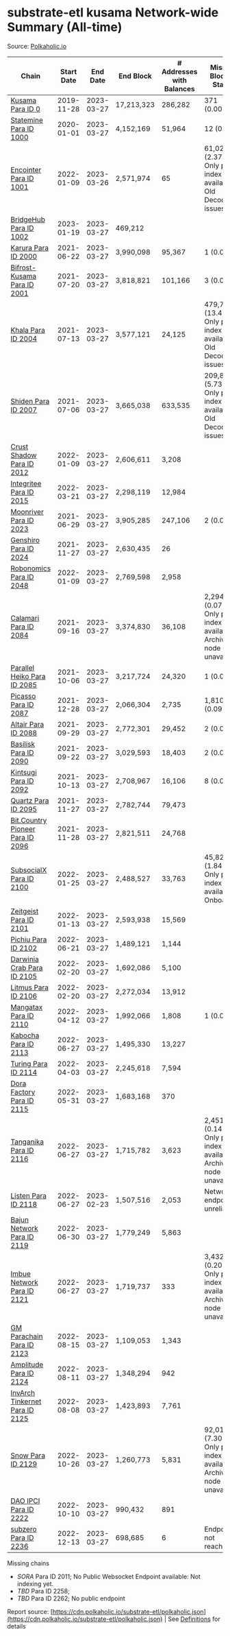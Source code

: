 # substrate-etl kusama Network-wide Summary (All-time)

Source: [Polkaholic.io](https://polkaholic.io)


| Chain            | Start Date | End Date | End Block | # Addresses with Balances | Missing Blocks / Status |
| ---------------- | ---------- | ---------| --------- | ------------------------- | ----------------------- |
| [Kusama Para ID 0](/kusama/0-kusama) | 2019-11-28 | 2023-03-27 | 17,213,323 |  286,282 | 371 (0.00%)  |
| [Statemine Para ID 1000](/kusama/1000-statemine) | 2020-01-01 | 2023-03-27 | 4,152,169 |  51,964 | 12 (0.00%)  |
| [Encointer Para ID 1001](/kusama/1001-encointer) | 2022-01-09 | 2023-03-26 | 2,571,974 |  65 | 61,024 (2.37%) Only partial index available: Old Decoding issues |
| [BridgeHub Para ID 1002](/kusama/1002-bridgehub) | 2023-01-19 | 2023-03-27 | 469,212 |   |    |
| [Karura Para ID 2000](/kusama/2000-karura) | 2021-06-22 | 2023-03-27 | 3,990,098 |  95,367 | 1 (0.00%)  |
| [Bifrost-Kusama Para ID 2001](/kusama/2001-bifrost-ksm) | 2021-07-20 | 2023-03-27 | 3,818,821 |  101,166 | 3 (0.00%)  |
| [Khala Para ID 2004](/kusama/2004-khala) | 2021-07-13 | 2023-03-27 | 3,577,121 |  24,125 | 479,738 (13.41%) Only partial index available: Old Decoding issues |
| [Shiden Para ID 2007](/kusama/2007-shiden) | 2021-07-06 | 2023-03-27 | 3,665,038 |  633,535 | 209,844 (5.73%) Only partial index available: Old Decoding issues |
| [Crust Shadow Para ID 2012](/kusama/2012-shadow) | 2022-01-09 | 2023-03-27 | 2,606,611 |  3,208 |    |
| [Integritee Para ID 2015](/kusama/2015-integritee) | 2022-03-21 | 2023-03-27 | 2,298,119 |  12,984 |    |
| [Moonriver Para ID 2023](/kusama/2023-moonriver) | 2021-06-29 | 2023-03-27 | 3,905,285 |  247,106 | 2 (0.00%)  |
| [Genshiro Para ID 2024](/kusama/2024-genshiro) | 2021-11-27 | 2023-03-27 | 2,630,435 |  26 |    |
| [Robonomics Para ID 2048](/kusama/2048-robonomics) | 2022-01-09 | 2023-03-27 | 2,769,598 |  2,958 |    |
| [Calamari Para ID 2084](/kusama/2084-calamari) | 2021-09-16 | 2023-03-27 | 3,374,830 |  36,108 | 2,294 (0.07%) Only partial index available: Archive node unavailable |
| [Parallel Heiko Para ID 2085](/kusama/2085-parallel-heiko) | 2021-10-06 | 2023-03-27 | 3,217,724 |  24,320 | 1 (0.00%)  |
| [Picasso Para ID 2087](/kusama/2087-picasso) | 2021-12-28 | 2023-03-27 | 2,066,304 |  2,735 | 1,810 (0.09%)  |
| [Altair Para ID 2088](/kusama/2088-altair) | 2021-09-29 | 2023-03-27 | 2,772,301 |  29,452 | 2 (0.00%)  |
| [Basilisk Para ID 2090](/kusama/2090-basilisk) | 2021-09-22 | 2023-03-27 | 3,029,593 |  18,403 | 2 (0.00%)  |
| [Kintsugi Para ID 2092](/kusama/2092-kintsugi) | 2021-10-13 | 2023-03-27 | 2,708,967 |  16,106 | 8 (0.00%)  |
| [Quartz Para ID 2095](/kusama/2095-quartz) | 2021-11-27 | 2023-03-27 | 2,782,744 |  79,473 |    |
| [Bit.Country Pioneer Para ID 2096](/kusama/2096-bitcountrypioneer) | 2021-11-28 | 2023-03-27 | 2,821,511 |  24,768 |    |
| [SubsocialX Para ID 2100](/kusama/2100-subsocialx) | 2022-01-25 | 2023-03-27 | 2,488,527 |  33,763 | 45,822 (1.84%) Only partial index available: Onboarding |
| [Zeitgeist Para ID 2101](/kusama/2101-zeitgeist) | 2022-01-13 | 2023-03-27 | 2,593,938 |  15,569 |    |
| [Pichiu Para ID 2102](/kusama/2102-pichiu) | 2022-06-21 | 2023-03-27 | 1,489,121 |  1,144 |    |
| [Darwinia Crab Para ID 2105](/kusama/2105-crab) | 2022-02-20 | 2023-03-27 | 1,692,086 |  5,100 |    |
| [Litmus Para ID 2106](/kusama/2106-litmus) | 2022-02-20 | 2023-03-27 | 2,272,034 |  13,912 |    |
| [Mangatax Para ID 2110](/kusama/2110-mangatax) | 2022-04-12 | 2023-03-27 | 1,992,066 |  1,808 | 1 (0.00%)  |
| [Kabocha Para ID 2113](/kusama/2113-kabocha) | 2022-06-27 | 2023-03-27 | 1,495,330 |  13,227 |    |
| [Turing Para ID 2114](/kusama/2114-turing) | 2022-04-03 | 2023-03-27 | 2,245,618 |  7,594 |    |
| [Dora Factory Para ID 2115](/kusama/2115-dorafactory) | 2022-05-31 | 2023-03-27 | 1,683,168 |  370 |    |
| [Tanganika Para ID 2116](/kusama/2116-tanganika) | 2022-06-27 | 2023-03-27 | 1,715,782 |  3,623 | 2,451 (0.14%) Only partial index available: Archive node unavailable |
| [Listen Para ID 2118](/kusama/2118-listen) | 2022-06-27 | 2023-02-23 | 1,507,516 |  2,053 |   Network endpoint unreliable |
| [Bajun Network Para ID 2119](/kusama/2119-bajun) | 2022-06-30 | 2023-03-27 | 1,779,249 |  5,863 |    |
| [Imbue Network Para ID 2121](/kusama/2121-imbue) | 2022-06-27 | 2023-03-27 | 1,719,737 |  333 | 3,432 (0.20%) Only partial index available: Archive node unavailable |
| [GM Parachain Para ID 2123](/kusama/2123-gm) | 2022-08-15 | 2023-03-27 | 1,109,053 |  1,343 |    |
| [Amplitude Para ID 2124](/kusama/2124-amplitude) | 2022-08-11 | 2023-03-27 | 1,348,294 |  942 |    |
| [InvArch Tinkernet Para ID 2125](/kusama/2125-tinkernet) | 2022-08-08 | 2023-03-27 | 1,423,893 |  7,761 |    |
| [Snow Para ID 2129](/kusama/2129-snow) | 2022-10-26 | 2023-03-27 | 1,260,773 |  5,831 | 92,019 (7.30%) Only partial index available: Archive node unavailable |
| [DAO IPCI Para ID 2222](/kusama/2222-daoipci) | 2022-10-10 | 2023-03-27 | 990,432 |  891 |    |
| [subzero Para ID 2236](/kusama/2236-subzero) | 2022-12-13 | 2023-03-27 | 698,685 |  6 |   Endpoint not reachable |

Missing chains


* *SORA* Para ID 2011; No Public Websocket Endpoint available: Not indexing yet.
* *TBD* Para ID 2258; 
* *TBD* Para ID 2262; No public endpoint

Report source: [https://cdn.polkaholic.io/substrate-etl/polkaholic.json](https://cdn.polkaholic.io/substrate-etl/polkaholic.json) | See [Definitions](/DEFINITIONS.md) for details
